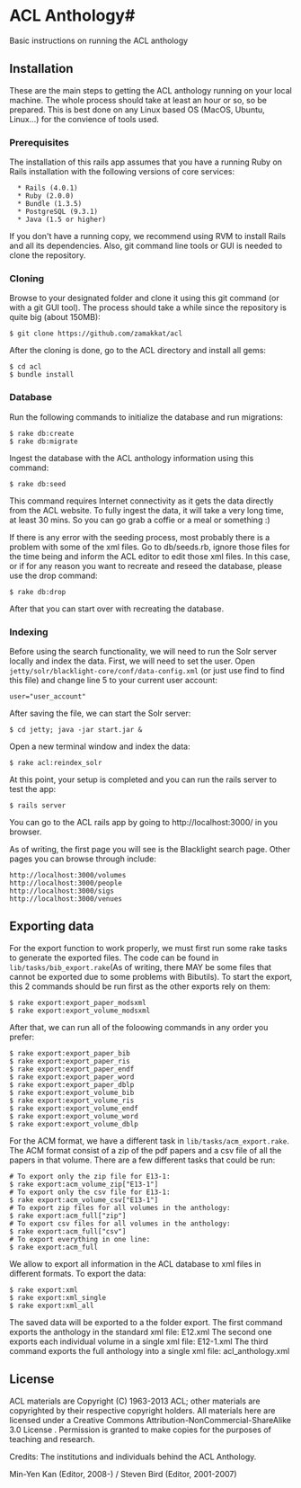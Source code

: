 # ACL Anthology#
Basic instructions on running the ACL anthology

## Installation ##
These are the main steps to getting the ACL anthology running on your local machine. The whole process should take at least an hour or so, so be prepared. This is best done on any Linux based OS (MacOS, Ubuntu, Linux...) for the convience of tools used.

### Prerequisites ###
The installation of this rails app assumes that you have a running Ruby on Rails installation with the following versions of core services:
```
  * Rails (4.0.1)
  * Ruby (2.0.0)
  * Bundle (1.3.5)
  * PostgreSQL (9.3.1)
  * Java (1.5 or higher)
```
If you don't have a running copy, we recommend using RVM to install Rails and all its dependencies. Also, git command line tools or GUI is needed to clone the repository.

### Cloning ###
Browse to your designated folder and clone it using this git command (or with a git GUI tool). The process should take a while since the repository is quite big (about 150MB):
```
$ git clone https://github.com/zamakkat/acl
```
After the cloning is done, go to the ACL directory and install all gems:
```
$ cd acl
$ bundle install
```

### Database ###
Run the following commands to initialize the database and run migrations:
```
$ rake db:create
$ rake db:migrate
```
Ingest the database with the ACL anthology information using this command:
```
$ rake db:seed
```
This command requires Internet connectivity as it gets the data directly from the ACL website. To fully ingest the data, it will take a very long time, at least 30 mins. So you can go grab a coffie or a meal or something :) 

If there is any error with the seeding process, most probably there is a problem with some of the xml files. Go to db/seeds.rb, ignore those files for the time being and inform the ACL editor to edit those xml files. In this case, or if for any reason you want to recreate and reseed the database, please use the drop command:
```
$ rake db:drop
```
After that you can start over with recreating the database.

### Indexing ###
Before using the search functionality, we will need to run the Solr server locally and index the data. First, we will need to set the user. Open `jetty/solr/blacklight-core/conf/data-config.xml` (or just use find to find this file) and change line 5 to your current user account:
```
user="user_account"
```
After saving the file, we can start the Solr server:
```
$ cd jetty; java -jar start.jar &
```
Open a new terminal window and index the data:
```
$ rake acl:reindex_solr 
```
At this point, your setup is completed and you can run the rails server to test the app:
```
$ rails server
```
You can go to the ACL rails app by going to http://localhost:3000/ in you browser.

As of writing, the first page you will see is the Blacklight search page. Other pages you can browse through include:
```
http://localhost:3000/volumes
http://localhost:3000/people
http://localhost:3000/sigs
http://localhost:3000/venues
```

## Exporting data ##

For the export function to work properly, we must first run some rake tasks to generate the exported files. The code can be found in `lib/tasks/bib_export.rake`(As of writing, there MAY be some files that cannot be exported due to some problems with Bibutils). To start the export, this 2 commands should be run first as the other exports rely on them:
```
$ rake export:export_paper_modsxml
$ rake export:export_volume_modsxml
```
After that, we can run all of the foloowing commands in any order you prefer:
```
$ rake export:export_paper_bib
$ rake export:export_paper_ris
$ rake export:export_paper_endf
$ rake export:export_paper_word
$ rake export:export_paper_dblp
$ rake export:export_volume_bib
$ rake export:export_volume_ris
$ rake export:export_volume_endf
$ rake export:export_volume_word
$ rake export:export_volume_dblp
```
For the ACM format, we have a different task in `lib/tasks/acm_export.rake`. The ACM format consist of a zip of the pdf papers and a csv file of all the papers in that volume. There are a few different tasks that could be run:
```
# To export only the zip file for E13-1:
$ rake export:acm_volume_zip["E13-1"]
# To export only the csv file for E13-1:
$ rake export:acm_volume_csv["E13-1"]
# To export zip files for all volumes in the anthology:
$ rake export:acm_full["zip"]
# To export csv files for all volumes in the anthology:
$ rake export:acm_full["csv"]
# To export everything in one line:
$ rake export:acm_full
```


We allow to export all information in the ACL database to xml files in different formats. To export the data:
```
$ rake export:xml
$ rake export:xml_single
$ rake export:xml_all
```
The saved data will be exported to a the folder export.
The first command exports the anthology in the standard xml file: E12.xml
The second one exports each individual volume in a single xml file: E12-1.xml
The third command exports the full anthology into a single xml file: acl_anthology.xml

## License ##
ACL materials are Copyright (C) 1963-2013 ACL; other materials are copyrighted by their respective copyright holders. All materials here are licensed under a Creative Commons Attribution-NonCommercial-ShareAlike 3.0 License . Permission is granted to make copies for the purposes of teaching and research.

Credits: The institutions and individuals behind the ACL Anthology.

Min-Yen Kan (Editor, 2008-) / Steven Bird (Editor, 2001-2007) 
